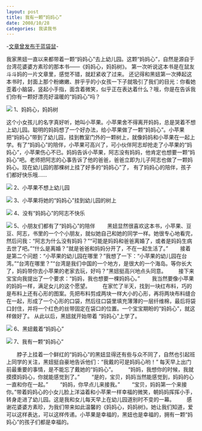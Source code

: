 ```yaml
---
layout: post
title: 我有一颗“妈妈心”
date: 2008/10/28
categories: 我读我书
---
```


-[文章曾发布于蓝袋鼠](http://landaishu.hi2net.com/home/blog_read.asp?id=4175&blogid=57379)-



 我家黑妞一直以来都带着一颗“妈妈心”去上幼儿园。这颗“妈妈心”，自然是源自于台湾花婆婆方素珍的那本书——《妈妈心，妈妈树》。
 第一次听说这本书是在鼠友斗斗妈的一片文章里，感觉不错，就赶紧收了过来。
 还记得和黑妞第一次捧起这本书时，封面上那个粉嫩嫩、胖乎乎的小女孩一下子就吸引了我们的目光：你看她歪着小脑袋，竖起小手指，面含着微笑，似乎正在表达着什么？哦，你是在告诉我们你有一颗好漂亮好温暖的“妈妈心”吗？

![](http://heiniuniu-static.wusisu.com/heiniuniu_uploads/upload20083/2008102805646316.jpg)
1、妈妈心，妈妈树
 
 这个小女孩儿的名字真好听，她叫小苹果。小苹果舍不得离开妈妈，总是哭着不想上幼儿园。聪明的妈妈想了一个好办法，给小苹果做了一颗“妈妈心”。小苹果把“妈妈心”带到了幼儿园，挂到教室门外的一颗树上，就像妈妈和小苹果在一起上学。有了“妈妈心”的陪伴，小苹果可高兴了，可小伙伴阿志却抢走了小苹果的“妈妈心”，小苹果伤心不已。妈妈告诉小苹果，阿志没有妈妈，他肯定也想要一颗“妈妈心”吧。老师把阿志的心事告诉了他的爸爸，爸爸立即为儿子阿志也做了一颗妈妈心。现在幼儿园的那棵树上挂了好多的“妈妈心”了， 有了妈妈心的陪伴，孩子们都好快乐哦……

![](http://heiniuniu-static.wusisu.com/heiniuniu_uploads/upload20083/2008102805924932.jpg)
2、小苹果不想上幼儿园

![](http://heiniuniu-static.wusisu.com/heiniuniu_uploads/upload20083/200810281045602.jpg)
3、小苹果将她的“妈妈心”挂到幼儿园的树上

![](http://heiniuniu-static.wusisu.com/heiniuniu_uploads/upload20083/200810281324945.jpg)
4、没有“妈妈心”的阿志不快乐

![](http://heiniuniu-static.wusisu.com/heiniuniu_uploads/upload20083/200810281526761.jpg)
5、小朋友们都有了“妈妈心”的陪伴
　　黑妞显然很喜欢这本书，小苹果、豆豆、阿志，书里的一个个小朋友，就似她自己和她的同学一样。她很专心地看完，然后问我：“阿志为什么没有妈妈？”“可能是妈妈和爸爸离婚了，或者是妈妈生病去世了吧。”“什么是离婚？”就是爸爸和妈妈分开了，不在一起生活了。”
　　接着是第二个问题：“小苹果的幼儿园在哪里？”我想了一下：“小苹果的幼儿园在台湾。”“台湾在哪里？”“台湾是我们中国的一个地方，是很大的一个海岛。等你长大了，妈妈带你去小苹果的老家去玩，好吗？”黑妞挺高兴地点头同意。
　　接下来宝宝向我提出了一个要求：“妈妈，我也想要一棵妈妈心。”
　　我当然要像小苹果的妈妈一样，满足女儿的这个愿望。
　　在家忙了半天，找到一块红布料，巧的是布料上还有心形的图案。先把布料剪成两块一样大小的心形，再将两块布料缝合在一起，形成了一个心形的口袋，然后往口袋里填充薄薄的一层纤维棉，最后将袋口封住，并将一个红色的丝带固定在袋口的位置。一个宝宝期盼的“妈妈心”，就这样做好了。
 从此以后，黑妞就开始带着 “妈妈心”上学了。

![](http://heiniuniu-static.wusisu.com/heiniuniu_uploads/upload20083/20081028180278.jpg)
6、黑妞戴着“妈妈心”

![](http://heiniuniu-static.wusisu.com/heiniuniu_uploads/upload20083/200810281922647.jpg)
7、我有一颗“妈妈心”

　　脖子上挂着一个鲜红的“妈妈心”的黑妞显得还有些与众不同了，自然也引起班上同学的关注，黑妞挺自豪地告诉他们：“我戴的可是妈妈心哟！” 每天早上出门前最重要的事情，是不能忘了戴她的“妈妈心”。
　　“妈妈，我想你的时候，我就摸摸妈妈心，你就能感觉到了。”
　　“是的，宝贝，妈妈当然能感觉到，妈妈的心一直和你在一起。”
　　“妈妈，你早点儿来接我。”
　　“宝贝，妈妈第一个来接你。”带着妈妈心的小女儿脸上洋溢着和小苹果一样幸福的微笑，朝妈妈挥挥小手，转身走进了幼儿园。这是我和女儿每天早上在幼儿园道别时不变的一幕。
　　感谢花婆婆方素珍，为我们带来如此温馨的《妈妈心，妈妈树》。她让我们知道，爱可以这样表达，可以这样传递。小苹果是幸福的，黑妞也是幸福的，拥有一颗“妈妈心”的孩子们都是幸福的。